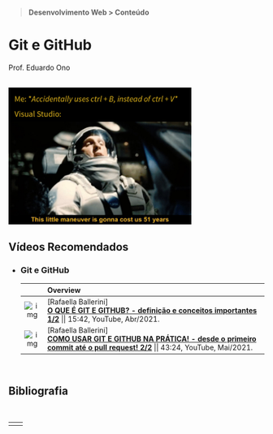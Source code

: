 > #### Desenvolvimento Web > Conteúdo

# Git e GitHub

Prof. Eduardo Ono

<br>

<img src="./img/interstellar.jpg" width="360px">

<br>

## Vídeos Recomendados

* ### Git e GitHub

  || Overview |
  | :-: | --- |
  | ![img](https://img.youtube.com/vi/DqTITcMq68k/default.jpg) | [Rafaella Ballerini] <br> [__O QUE É GIT E GITHUB? - definição e conceitos importantes 1/2__](https://www.youtube.com/watch?v=DqTITcMq68k) \|\| 15:42, YouTube, Abr/2021.
  | ![img](https://img.youtube.com/vi/UBAX-13g8OM/default.jpg) | [Rafaella Ballerini] <br> [__COMO USAR GIT E GITHUB NA PRÁTICA! - desde o primeiro commit até o pull request! 2/2__](https://www.youtube.com/watch?v=UBAX-13g8OM) \|\| 43:24, YouTube, Mai/2021.

<br>

## Bibliografia

<br>

|||
| :-: | --- |
| | 
